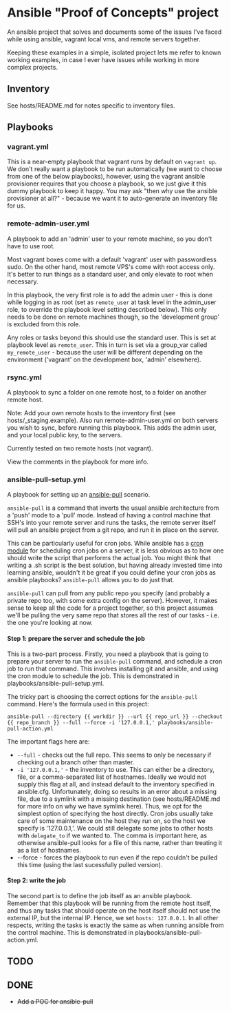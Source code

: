 # Ansible "Proof of Concepts" project

An ansible project that solves and documents some of the issues I've faced while using ansible, vagrant local vms, and remote servers together.

Keeping these examples in a simple, isolated project lets me refer to known working examples, in case I ever have issues while working in more complex projects.

## Inventory

See hosts/README.md for notes specific to inventory files.

## Playbooks

### vagrant.yml

This is a near-empty playbook that vagrant runs by default on `vagrant up`. We don't really want a playbook to be run automatically (we want to choose from one of the below playbooks), however, using the vagrant ansible provisioner requires that you choose a playbook, so we just give it this dummy playbook to keep it happy. You may ask "then why use the ansible provisioner at all?" - because we want it to auto-generate an inventory file for us.

### remote-admin-user.yml

A playbook to add an 'admin' user to your remote machine, so you don't have to use root.

Most vagrant boxes come with a default 'vagrant' user with passwordless sudo. On the other hand, most remote VPS's come with root access only. It's better to run things as a standard user, and only elevate to root when necessary.

In this playbook, the very first role is to add the admin user - this is done while logging in as root (set as `remote_user` at task level in the admin_user role, to override the playbook level setting described below). This only needs to be done on remote machines though, so the 'development group' is excluded from this role.

Any roles or tasks beyond this should use the standard user. This is set at playbook level as `remote_user`. This in turn is set via a group_var called `my_remote_user` - because the user will be different depending on the environment ('vagrant' on the development box, 'admin' elsewhere).

### rsync.yml

A playbook to sync a folder on one remote host, to a folder on another remote host.

Note: Add your own remote hosts to the inventory first (see hosts/_staging.example). Also run remote-admin-user.yml on both servers you wish to sync, before running this playbook. This adds the admin user, and your local public key, to the servers.

Currently tested on two remote hosts (not vagrant).

View the comments in the playbook for more info.

### ansible-pull-setup.yml

A playbook for setting up an [ansible-pull](http://docs.ansible.com/ansible/playbooks_intro.html#ansible-pull) scenario. 

`ansible-pull` is a command that inverts the usual ansible architecture from a 'push' mode to a 'pull' mode. Instead of having a control machine that SSH's into your remote server and runs the tasks, the remote server itself will pull an ansible project from a git repo, and run it in place on the server.

This can be particularly useful for cron jobs. While ansible has a [cron module](http://docs.ansible.com/ansible/cron_module.html) for scheduling cron jobs on a server, it is less obvious as to how one should write the script that performs the actual job. You might think that writing a .sh script is the best solution, but having already invested time into learning ansible, wouldn't it be great if you could define your cron jobs as ansible playbooks? `ansible-pull` allows you to do just that.

`ansible-pull` can pull from any public repo you specify (and probably a private repo too, with some extra config on the server). However, it makes sense to keep all the code for a project together, so this project assumes we'll be pulling the very same repo that stores all the rest of our tasks - i.e. the one you're looking at now.

#### Step 1: prepare the server and schedule the job

This is a two-part process. Firstly, you need a playbook that is going to prepare your server to run the `ansible-pull` command, and schedule a cron job to run that command. This involves installing git and ansible, and using the cron module to schedule the job. This is demonstrated in playbooks/ansible-pull-setup.yml.

The tricky part is choosing the correct options for the `ansible-pull` command. Here's the formula used in this project:

`ansible-pull --directory {{ workdir }} --url {{ repo_url }} --checkout {{ repo_branch }} --full --force -i '127.0.0.1,' playbooks/ansible-pull-action.yml`

The important flags here are:
* `--full` - checks out the full repo. This seems to only be necessary if checking out a branch other than master.
* `-i '127.0.0.1,'` - the inventory to use. This can either be a directory, file, or a comma-separated list of hostnames. Ideally we would not supply this flag at all, and instead default to the inventory specified in ansible.cfg. Unfortunately, doing so results in an error about a missing file, due to a symlink with a missing destination (see hosts/README.md for more info on why we have symlink here). Thus, we opt for the simplest option of specifying the host directly. Cron jobs usually take care of some maintenance on the host they run on, so the host we specify is '127.0.0.1,'. We could still delegate some jobs to other hosts with `delegate_to` if we wanted to. The comma is important here, as otherwise ansible-pull looks for a file of this name, rather than treating it as a list of hostnames.
* --force - forces the playbook to run even if the repo couldn't be pulled this time (using the last sucessfully pulled version).

#### Step 2: write the job

The second part is to define the job itself as an ansible playbook. Remember that this playbook will be running from the remote host itself, and thus any tasks that should operate on the host itself should not use the external IP, but the internal IP. Hence, we set `hosts: 127.0.0.1`. In all other respects, writing the tasks is exactly the same as when running ansible from the control machine. This is demonstrated in playbooks/ansible-pull-action.yml.

## TODO

## DONE
* ~~Add a POC for ansible-pull~~
